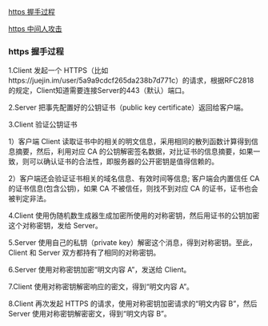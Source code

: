 [https 握手过程](../../questions/89.%E4%BB%8B%E7%BB%8D%20HTTPS%20%E6%8F%A1%E6%89%8B%E8%BF%87%E7%A8%8B.md)

[https 中间人攻击](../../questions/116.%E4%BB%8B%E7%BB%8D%E4%B8%8B%20HTTPS%20%E4%B8%AD%E9%97%B4%E4%BA%BA%E6%94%BB%E5%87%BB.md)

### https 握手过程

1.Client 发起一个 HTTPS（比如https://juejin.im/user/5a9a9cdcf265da238b7d771c）的请求，根据RFC2818的规定，Client知道需要连接Server的443（默认）端口。

2.Server 把事先配置好的公钥证书（public key certificate）返回给客户端。

3.Client 验证公钥证书

1）客户端 Client 读取证书中的相关的明文信息，采用相同的散列函数计算得到信息摘要，然后，利用对应 CA 的公钥解密签名数据，对比证书的信息摘要，如果一致，则可以确认证书的合法性，即服务器的公开密钥是值得信赖的。

2）客户端还会验证证书相关的域名信息、有效时间等信息; 客户端会内置信任 CA 的证书信息(包含公钥)，如果 CA 不被信任，则找不到对应 CA 的证书，证书也会被判定非法。

4.Client 使用伪随机数生成器生成加密所使用的对称密钥，然后用证书的公钥加密这个对称密钥，发给 Server。

5.Server 使用自己的私钥（private key）解密这个消息，得到对称密钥。至此，Client 和 Server 双方都持有了相同的对称密钥。

6.Server 使用对称密钥加密“明文内容 A”，发送给 Client。

7.Client 使用对称密钥解密响应的密文，得到“明文内容 A”。

8.Client 再次发起 HTTPS 的请求，使用对称密钥加密请求的“明文内容 B”，然后 Server 使用对称密钥解密密文，得到“明文内容 B”。
